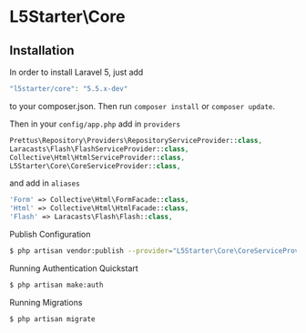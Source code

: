 # L5Starter\Core

## Installation

In order to install Laravel 5, just add

``` php
"l5starter/core": "5.5.x-dev"
```
to your composer.json. Then run `composer install` or `composer update`.

Then in your `config/app.php` add in `providers`

``` php
Prettus\Repository\Providers\RepositoryServiceProvider::class,
Laracasts\Flash\FlashServiceProvider::class,
Collective\Html\HtmlServiceProvider::class,
L5Starter\Core\CoreServiceProvider::class,
```
and add in `aliases`

``` php
'Form' => Collective\Html\FormFacade::class,
'Html' => Collective\Html\HtmlFacade::class,
'Flash' => Laracasts\Flash\Flash::class,
```

Publish Configuration

``` bash
$ php artisan vendor:publish --provider="L5Starter\Core\CoreServiceProvider"
```

Running Authentication Quickstart

``` bash
$ php artisan make:auth
```

Running Migrations

``` bash
$ php artisan migrate
```
